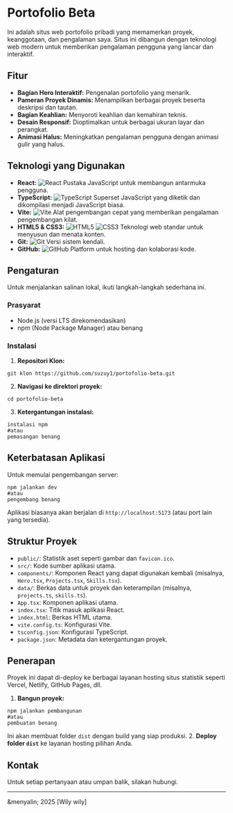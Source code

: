 # Portofolio Beta

Ini adalah situs web portofolio pribadi yang memamerkan proyek, keanggotaan, dan pengalaman saya. Situs ini dibangun dengan teknologi web modern untuk memberikan pengalaman pengguna yang lancar dan interaktif.

## Fitur

* **Bagian Hero Interaktif:** Pengenalan portofolio yang menarik.
* **Pameran Proyek Dinamis:** Menampilkan berbagai proyek beserta deskripsi dan tautan.
* **Bagian Keahlian:** Menyoroti keahlian dan kemahiran teknis.
* **Desain Responsif:** Dioptimalkan untuk berbagai ukuran layar dan perangkat.
* **Animasi Halus:** Meningkatkan pengalaman pengguna dengan animasi gulir yang halus.

## Teknologi yang Digunakan

* **React:** <img src="https://img.shields.io/badge/React-20232A?style=for-the-badge&logo=react&logoColor=61DAFB" alt="React" /> Pustaka JavaScript untuk membangun antarmuka pengguna.
* **TypeScript:** <img src="https://img.shields.io/badge/TypeScript-007ACC?style=for-the-badge&logo=typescript&logoColor=white" alt="TypeScript" /> Superset JavaScript yang diketik dan dikompilasi menjadi JavaScript biasa.
* **Vite:** <img src="https://img.shields.io/badge/Vite-646CFF?style=for-the-badge&logo=vite&logoColor=white" alt="Vite" /> Alat pengembangan cepat yang memberikan pengalaman pengembangan kilat.
* **HTML5 & CSS3:** <img src="https://img.shields.io/badge/HTML5-E34F26?style=for-the-badge&logo=html5&logoColor=white" alt="HTML5" /> <img src="https://img.shields.io/badge/CSS3-1572B6?style=for-the-badge&logo=css3&logoColor=white" alt="CSS3" /> Teknologi web standar untuk menyusun dan menata konten.
* **Git:** <img src="https://img.shields.io/badge/Git-F05032?style=for-the-badge&logo=git&logoColor=white" alt="Git" /> Versi sistem kendali.
* **GitHub:** <img src="https://img.shields.io/badge/GitHub-100000?style=for-the-badge&logo=github&logoColor=white" alt="GitHub" /> Platform untuk hosting dan kolaborasi kode.

## Pengaturan

Untuk menjalankan salinan lokal, ikuti langkah-langkah sederhana ini.

### Prasyarat

* Node.js (versi LTS direkomendasikan)
* npm (Node Package Manager) atau benang

### Instalasi

1. **Repositori Klon:** 
``` pesta 
git klon https://github.com/suzuy1/portofolio-beta.git 
```
2. **Navigasi ke direktori proyek:** 
``` pesta 
cd portofolio-beta 
```
3. **Ketergantungan instalasi:** 
``` pesta 
instalasi npm 
#atau 
pemasangan benang 
```

## Keterbatasan Aplikasi

Untuk memulai pengembangan server:

``` pesta
npm jalankan dev
#atau
pengembang benang
```

Aplikasi biasanya akan berjalan di `http://localhost:5173` (atau port lain yang tersedia).

## Struktur Proyek

* `public/`: Statistik aset seperti gambar dan `favicon.ico`.
* `src/`: Kode sumber aplikasi utama. 
* `components/`: Komponen React yang dapat digunakan kembali (misalnya, `Hero.tsx`, `Projects.tsx`, `Skills.tsx`). 
* `data/`: Berkas data untuk proyek dan keterampilan (misalnya, `projects.ts`, `skills.ts`). 
* `App.tsx`: Komponen aplikasi utama. 
* `index.tsx`: Titik masuk aplikasi React.
* `index.html`: Berkas HTML utama.
* `vite.config.ts`: Konfigurasi Vite.
* `tsconfig.json`: Konfigurasi TypeScript.
* `package.json`: Metadata dan ketergantungan proyek.

## Penerapan

Proyek ini dapat di-deploy ke berbagai layanan hosting situs statistik seperti Vercel, Netlify, GitHub Pages, dll.

1. **Bangun proyek:** 
``` pesta 
npm jalankan pembangunan 
#atau 
pembuatan benang 
``` 
Ini akan membuat folder `dist` dengan build yang siap produksi.
2. **Deploy folder `dist`** ke layanan hosting pilihan Anda.

## Kontak

Untuk setiap pertanyaan atau umpan balik, silakan hubungi.

---

&menyalin; 2025 [Wily wily]
